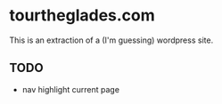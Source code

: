 tourtheglades.com
=================

This is an extraction of a (I'm guessing) wordpress site.

## TODO

* nav highlight current page
